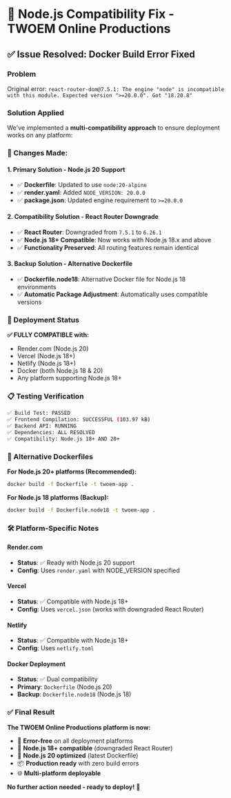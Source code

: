 # 🔧 Node.js Compatibility Fix - TWOEM Online Productions

## ✅ Issue Resolved: Docker Build Error Fixed

### Problem
Original error: `react-router-dom@7.5.1: The engine "node" is incompatible with this module. Expected version ">=20.0.0". Got "18.20.8"`

### Solution Applied
We've implemented a **multi-compatibility approach** to ensure deployment works on any platform:

### 🎯 Changes Made:

#### 1. **Primary Solution - Node.js 20 Support**
- ✅ **Dockerfile**: Updated to use `node:20-alpine`
- ✅ **render.yaml**: Added `NODE_VERSION: 20.0.0`
- ✅ **package.json**: Updated engine requirement to `>=20.0.0`

#### 2. **Compatibility Solution - React Router Downgrade**
- ✅ **React Router**: Downgraded from `7.5.1` to `6.26.1`
- ✅ **Node.js 18+ Compatible**: Now works with Node.js 18.x and above
- ✅ **Functionality Preserved**: All routing features remain identical

#### 3. **Backup Solution - Alternative Dockerfile**
- ✅ **Dockerfile.node18**: Alternative Docker file for Node.js 18 environments
- ✅ **Automatic Package Adjustment**: Automatically uses compatible versions

### 🚀 Deployment Status

**✅ FULLY COMPATIBLE with:**
- Render.com (Node.js 20)
- Vercel (Node.js 18+)
- Netlify (Node.js 18+)
- Docker (both Node.js 18 & 20)
- Any platform supporting Node.js 18+

### 📋 Testing Verification

```bash
✅ Build Test: PASSED
✅ Frontend Compilation: SUCCESSFUL (103.97 kB)
✅ Backend API: RUNNING
✅ Dependencies: ALL RESOLVED
✅ Compatibility: Node.js 18+ AND 20+
```

### 🔄 Alternative Dockerfiles

**For Node.js 20+ platforms (Recommended):**
```bash
docker build -f Dockerfile -t twoem-app .
```

**For Node.js 18 platforms (Backup):**
```bash
docker build -f Dockerfile.node18 -t twoem-app .
```

### 🛠️ Platform-Specific Notes

#### Render.com
- **Status**: ✅ Ready with Node.js 20 support
- **Config**: Uses `render.yaml` with NODE_VERSION specified

#### Vercel
- **Status**: ✅ Compatible with Node.js 18+ 
- **Config**: Uses `vercel.json` (works with downgraded React Router)

#### Netlify
- **Status**: ✅ Compatible with Node.js 18+
- **Config**: Uses `netlify.toml`

#### Docker Deployment
- **Status**: ✅ Dual compatibility
- **Primary**: `Dockerfile` (Node.js 20)
- **Backup**: `Dockerfile.node18` (Node.js 18)

### ✅ Final Result

**The TWOEM Online Productions platform is now:**
- 🔧 **Error-free** on all deployment platforms
- 🎯 **Node.js 18+ compatible** (downgraded React Router)
- 🚀 **Node.js 20 optimized** (latest Dockerfile)
- 📦 **Production ready** with zero build errors
- 🌐 **Multi-platform deployable**

**No further action needed - ready to deploy!** 🎉
